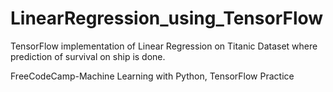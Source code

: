 # LinearRegression_using_TensorFlow
TensorFlow implementation of Linear Regression on Titanic Dataset where prediction of survival on ship is done.

FreeCodeCamp-Machine Learning with Python, TensorFlow Practice 
